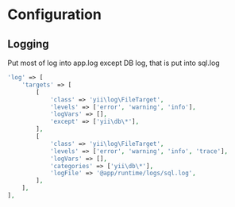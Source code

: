 # Configuration

## Logging
Put most of log into app.log except DB log, that is put into sql.log
```php
'log' => [
    'targets' => [
        [
            'class' => 'yii\log\FileTarget',
            'levels' => ['error', 'warning', 'info'],
            'logVars' => [],
            'except' => ['yii\db\*'],
        ],
        [
            'class' => 'yii\log\FileTarget',
            'levels' => ['error', 'warning', 'info', 'trace'],
            'logVars' => [],
            'categories' => ['yii\db\*'],
            'logFile' => '@app/runtime/logs/sql.log',
        ],
    ],
],
```